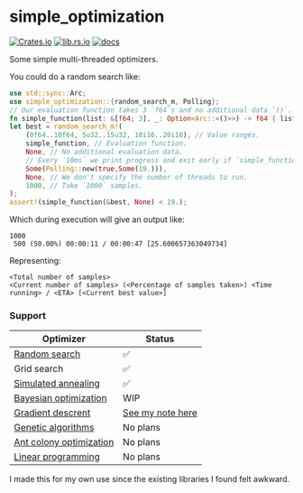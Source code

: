 # simple_optimization

[![Crates.io](https://img.shields.io/crates/v/simple_optimization)](https://crates.io/crates/simple_optimization)
[![lib.rs.io](https://img.shields.io/crates/v/simple_optimization?color=blue&label=lib.rs)](https://lib.rs/crates/simple_optimization)
[![docs](https://img.shields.io/crates/v/simple_optimization?color=yellow&label=docs)](https://docs.rs/simple_optimization)

Some simple multi-threaded optimizers.


You could do a random search like:
```rust
use std::sync::Arc;
use simple_optimization::{random_search_m, Polling};
// Our evaluation function takes 3 `f64`s and no additional data `()`.
fn simple_function(list: &[f64; 3], _: Option<Arc::<()>>) -> f64 { list.iter().sum() }
let best = random_search_m!(
    (0f64..10f64, 5u32..15u32, 10i16..20i16), // Value ranges.
    simple_function, // Evaluation function.
    None, // No additional evaluation data.
    // Every `10ms` we print progress and exit early if `simple_function` return a value less than `19.`.
    Some(Polling::new(true,Some(19.))),
    None, // We don't specify the number of threads to run.
    1000, // Take `1000` samples.
);
assert!(simple_function(&best, None) < 19.);
```
Which during execution will give an output like:
```
1000
 500 (50.00%) 00:00:11 / 00:00:47 [25.600657363049734]
```
Representing:
```
<Total number of samples>
<Current number of samples> (<Percentage of samples taken>) <Time running> / <ETA> [<Current best value>]
```


### Support

Optimizer | Status
---|---
[Random search](https://en.wikipedia.org/wiki/Random_search)|✅
Grid search|✅
[Simulated annealing](https://en.wikipedia.org/wiki/Simulated_annealing)|✅
[Bayesian optimization](https://en.wikipedia.org/wiki/Bayesian_optimization)|WIP
[Gradient descrent](https://en.wikipedia.org/wiki/Gradient_descent)| [See my note here](https://github.com/JonathanWoollett-Light/cogent/blob/master/README.md#a-note)
[Genetic algorithms](https://en.wikipedia.org/wiki/Genetic_algorithm)| No plans
[Ant colony optimization](https://en.wikipedia.org/wiki/Ant_colony_optimization_algorithms)| No plans
[Linear programming](https://en.wikipedia.org/wiki/Linear_programming)| No plans

I made this for my own use since the existing libraries I found felt awkward.
